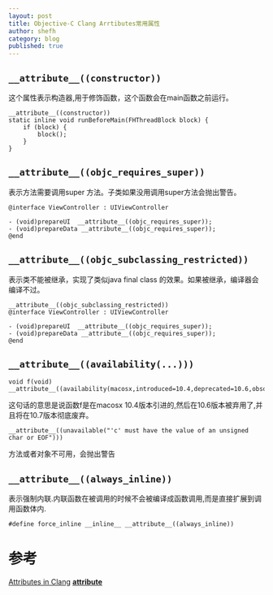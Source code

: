 ```yaml
---
layout: post
title: Objective-C Clang Arrtibutes常用属性
author: shefh
category: blog
published: true
---
```


## `__attribute__((constructor))`

这个属性表示构造器,用于修饰函数，这个函数会在main函数之前运行。


```
__attribute__((constructor))
static inline void runBeforeMain(FHThreadBlock block) {
    if (block) {
        block();
    }
}
```
## `__attribute__((objc_requires_super))`

表示方法需要调用super 方法。子类如果没用调用super方法会抛出警告。


```
@interface ViewController : UIViewController

- (void)prepareUI  __attribute__((objc_requires_super));
- (void)prepareData __attribute__((objc_requires_super));
@end
```

## `__attribute__((objc_subclassing_restricted))`

表示类不能被继承，实现了类似java final class 的效果。如果被继承，编译器会编译不过。


```
__attribute__((objc_subclassing_restricted))
@interface ViewController : UIViewController

- (void)prepareUI  __attribute__((objc_requires_super));
- (void)prepareData __attribute__((objc_requires_super));
@end
```

## `__attribute__((availability(...)))`

```
void f(void) __attribute__((availability(macosx,introduced=10.4,deprecated=10.6,obsoleted=10.7)));
```
这句话的意思是说函数f是在macosx 10.4版本引进的,然后在10.6版本被弃用了,并且将在10.7版本彻底废弃。


```
__attribute__((unavailable("'c' must have the value of an unsigned char or EOF")))
``` 
方法或者对象不可用，会抛出警告

## `__attribute__((always_inline))`

表示强制内联.内联函数在被调用的时候不会被编译成函数调用,而是直接扩展到调用函数体内.

```
#define force_inline __inline__ __attribute__((always_inline))
```

# 参考
[Attributes in Clang](http://releases.llvm.org/3.8.0/tools/clang/docs/AttributeReference.html)
[__attribute__](http://nshipster.com/__attribute__/)

